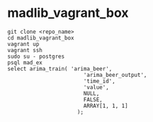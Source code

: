 # madlib_vagrant_box
    git clone <repo_name>
    cd madlib_vagrant_box
    vagrant up
    vagrant ssh
    sudo su - postgres
    psql mad_ex
    select arima_train( 'arima_beer',
                            'arima_beer_output',
                            'time_id',
                            'value',
                            NULL,
                            FALSE,
                            ARRAY[1, 1, 1]
                          );
